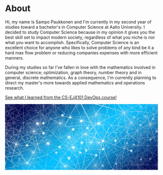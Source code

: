 # About
Hi, my name is Sampo Paukkonen and I'm currently in my second year of studies toward a bachelor's in Computer Science at Aalto University.
I decided to study Computer Science because in my opinion it gives you the best skill set to impact modern society, regardless of what you niche is nor what you want to accomplish.
Specifically, Computer Science is an excellent choice for anyone who likes to solve problems of any kind be it a hard max flow problem or reducing companies expenses with more efficient manners.

During my studies so far I've fallen in love with the mathematics involved in computer science; optimization, graph theory, number theory and in general, discrete mathematics.
As a consequence, I'm currently planning to direct my master's more towards applied mathematics and operations research.

[See what I learned from the CS-EJ4101 DevOps course!](diary-058.md)

![Move along](network.jpg)
